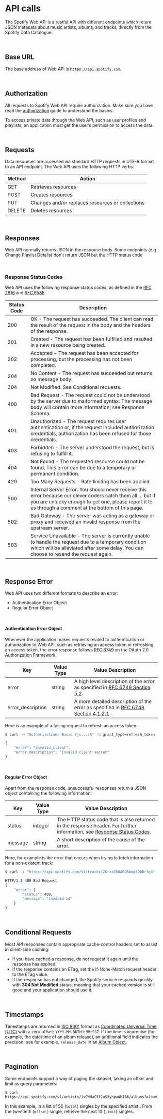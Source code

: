 # API calls

The Spotify Web API is a restful API with different endpoints which return JSON metadata about music artists, albums, and tracks, directly from the Spotify Data Catalogue.

<br>

## Base URL

The base address of Web API is `https://api.spotify.com`.

<br>

## Authorization

All requests to Spotify Web API require authorization. Make sure you have read the [authorization](./Authorization.md) guide to understand the basics.

To access private data through the Web API, such as user profiles and playlists, an application must get the user’s permission to access the data.

<br>

## Requests

Data resources are accessed via standard HTTP requests in UTF-8 format to an API endpoint. The Web API uses the following HTTP verbs:

| Method | Action                                           |
| ------ | ------------------------------------------------ |
| GET    | Retrieves resources                              |
| POST   | Creates resources                                |
| PUT    | Changes and/or replaces resources or collections |
| DELETE | Deletes resources                                |

<br>

## Responses

Web API normally returns JSON in the response body. Some endpoints (e.g [Change Playlist Details](https://developer.spotify.com/documentation/web-api/reference/change-playlist-details)) don't return JSON but the HTTP status code

<br>

### Response Status Codes

Web API uses the following response status codes, as defined in the [RFC 2616](https://www.ietf.org/rfc/rfc2616.txt) and [RFC 6585](https://www.ietf.org/rfc/rfc6585.txt):

| Status Code | Description                                                                                                                                                                                                            |
| ----------- | ---------------------------------------------------------------------------------------------------------------------------------------------------------------------------------------------------------------------- |
| 200         | OK - The request has succeeded. The client can read the result of the request in the body and the headers of the response.                                                                                             |
| 201         | Created - The request has been fulfilled and resulted in a new resource being created.                                                                                                                                 |
| 202         | Accepted - The request has been accepted for processing, but the processing has not been completed.                                                                                                                    |
| 204         | No Content - The request has succeeded but returns no message body.                                                                                                                                                    |
| 304         | Not Modified. See Conditional requests.                                                                                                                                                                                |
| 400         | Bad Request - The request could not be understood by the server due to malformed syntax. The message body will contain more information; see Response Schema.                                                          |
| 401         | Unauthorized - The request requires user authentication or, if the request included authorization credentials, authorization has been refused for those credentials.                                                   |
| 403         | Forbidden - The server understood the request, but is refusing to fulfill it.                                                                                                                                          |
| 404         | Not Found - The requested resource could not be found. This error can be due to a temporary or permanent condition.                                                                                                    |
| 429         | Too Many Requests - Rate limiting has been applied.                                                                                                                                                                    |
| 500         | Internal Server Error. You should never receive this error because our clever coders catch them all ... but if you are unlucky enough to get one, please report it to us through a comment at the bottom of this page. |
| 502         | Bad Gateway - The server was acting as a gateway or proxy and received an invalid response from the upstream server.                                                                                                   |
| 503         | Service Unavailable - The server is currently unable to handle the request due to a temporary condition which will be alleviated after some delay. You can choose to resend the request again.                         |

<br>

## Response Error

Web API uses two different formats to describe an error:

-   Authentication Error Object
-   Regular Error Object

<br>

#### Authentication Error Object

Whenever the application makes requests related to authentication or authorization to Web API, such as retrieving an access token or refreshing an access token, the error response follows [RFC 6749](https://tools.ietf.org/html/rfc6749) on the OAuth 2.0 Authorization Framework.

| Key               | Value Type | Value Description                                                                                                                         |
| ----------------- | ---------- | ----------------------------------------------------------------------------------------------------------------------------------------- |
| error             | string     | A high level description of the error as specified in [RFC 6749 Section 5.2](https://tools.ietf.org/html/rfc6749#section-5.2).            |
| error_description | string     | A more detailed description of the error as specified in [RFC 6749 Section 4.1.2.1](https://tools.ietf.org/html/rfc6749#section-4.1.2.1). |

Here is an example of a failing request to refresh an access token.

```bash linenums="1"
$ curl -H "Authorization: Basic Yjc...cK" -d grant_type=refresh_token -d refresh_token=AQD...f0 "https://accounts.spotify.com/api/token"

{
	"error": "invalid_client",
	"error_description": "Invalid client secret"
}
```

<br>

#### Regular Error Object

Apart from the response code, unsuccessful responses return a JSON object containing the following information:

| Key     | Value Type | Value Description                                                                                                                                                                                                      |
| ------- | ---------- | ---------------------------------------------------------------------------------------------------------------------------------------------------------------------------------------------------------------------- |
| status  | integer    | The HTTP status code that is also returned in the response header. For further information, see [Response Status Codes](https://developer.spotify.com/documentation/web-api/concepts/api-calls#response-status-codes). |
| message | string     | A short description of the cause of the error.                                                                                                                                                                         |

Here, for example is the error that occurs when trying to fetch information for a non-existent track:

```bash linenums="1"
$ curl -i "https://api.spotify.com/v1/tracks/2KrxsD86ARO5beq7Q0Drfqa"

HTTP/1.1 400 Bad Request
{
	"error": {
		"status": 400,
		"message": "invalid id"
	}
}
```

<br>

## Conditional Requests

Most API responses contain appropriate cache-control headers set to assist in client-side caching:

-   If you have cached a response, do not request it again until the response has expired.
-   If the response contains an ETag, set the If-None-Match request header to the ETag value.
-   If the response has not changed, the Spotify service responds quickly with **304 Not Modified** status, meaning that your cached version is still good and your application should use it.

<br>

## Timestamps

Timestamps are returned in [ISO 8601](http://en.wikipedia.org/wiki/ISO_8601) format as [Coordinated Universal Time (UTC)](http://en.wikipedia.org/wiki/Offset_to_Coordinated_Universal_Time) with a zero offset: `YYYY-MM-DDTHH:MM:SSZ`. If the time is imprecise (for example, the date/time of an album release), an additional field indicates the precision; see for example, `release_date` in an [Album Object](../albums/Get-Album.md).

<br>

## Pagination

Some endpoints support a way of paging the dataset, taking an offset and limit as query parameters:

```bash linenums="1"
$ curl
https://api.spotify.com/v1/artists/1vCWHaC5f2uS3yhpwWbIA6/albums?album_type=SINGLE&offset=20&limit=10
```

In this example, in a list of 50 (`total`) singles by the specified artist : From the twentieth (`offset`) single, retrieve the next 10 (`limit`) singles.
